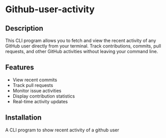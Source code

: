 # Github-user-activity

## Description

This CLI program allows you to fetch and view the recent activity of any GitHub user directly from your terminal. Track contributions, commits, pull requests, and other GitHub activities without leaving your command line.

## Features

- View recent commits
- Track pull requests
- Monitor issue activities
- Display contribution statistics
- Real-time activity updates

## Installation

A CLI program to show recent activity of a github user
